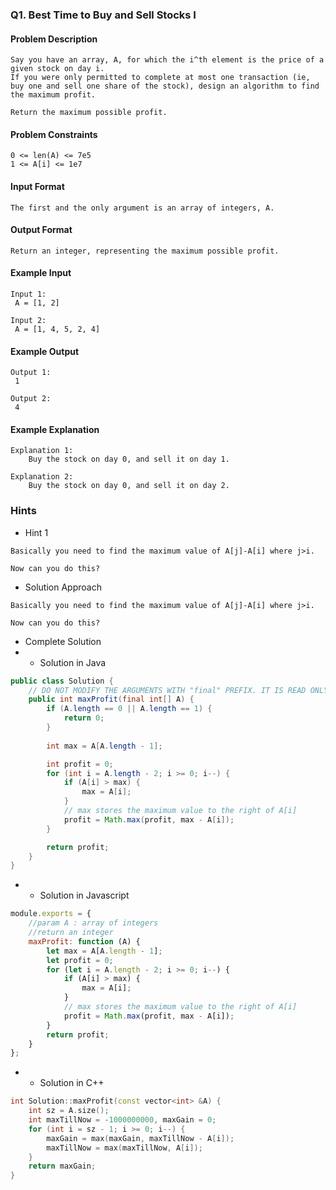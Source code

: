### Q1. Best Time to Buy and Sell Stocks I
#### Problem Description
```text
Say you have an array, A, for which the i^th element is the price of a given stock on day i.
If you were only permitted to complete at most one transaction (ie, buy one and sell one share of the stock), design an algorithm to find the maximum profit.

Return the maximum possible profit.
```
#### Problem Constraints
```text
0 <= len(A) <= 7e5
1 <= A[i] <= 1e7
```
#### Input Format
```text
The first and the only argument is an array of integers, A.
```
#### Output Format
```text
Return an integer, representing the maximum possible profit.
```
#### Example Input
```text
Input 1:
 A = [1, 2]

Input 2:
 A = [1, 4, 5, 2, 4]
```
#### Example Output
```text
Output 1:
 1

Output 2:
 4
```
#### Example Explanation
```text
Explanation 1:
    Buy the stock on day 0, and sell it on day 1.

Explanation 2:
    Buy the stock on day 0, and sell it on day 2.
```
### Hints
* Hint 1
```text
Basically you need to find the maximum value of A[j]-A[i] where j>i.

Now can you do this?
```
* Solution Approach
```text
Basically you need to find the maximum value of A[j]-A[i] where j>i.

Now can you do this?
```
* Complete Solution
* * Solution in Java
```java
public class Solution {
    // DO NOT MODIFY THE ARGUMENTS WITH "final" PREFIX. IT IS READ ONLY
    public int maxProfit(final int[] A) {
        if (A.length == 0 || A.length == 1) {
            return 0;
        }
        
        int max = A[A.length - 1];

        int profit = 0;
        for (int i = A.length - 2; i >= 0; i--) {
            if (A[i] > max) {
                max = A[i];
            }
            // max stores the maximum value to the right of A[i]
            profit = Math.max(profit, max - A[i]);
        }

        return profit;
    }
}
```
* * Solution in Javascript
```javascript
module.exports = {
    //param A : array of integers
    //return an integer
    maxProfit: function (A) {
        let max = A[A.length - 1];
        let profit = 0;
        for (let i = A.length - 2; i >= 0; i--) {
            if (A[i] > max) {
                max = A[i];
            }
            // max stores the maximum value to the right of A[i]
            profit = Math.max(profit, max - A[i]);
        }
        return profit;
    }
};
```
* * Solution in C++
```cpp
int Solution::maxProfit(const vector<int> &A) {
    int sz = A.size();
    int maxTillNow = -1000000000, maxGain = 0;
    for (int i = sz - 1; i >= 0; i--) {
        maxGain = max(maxGain, maxTillNow - A[i]);
        maxTillNow = max(maxTillNow, A[i]);
    }
    return maxGain;
}
```


